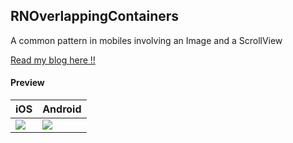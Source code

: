 <h2> RNOverlappingContainers</h2>

<p> A common pattern in mobiles involving an Image and a ScrollView </p>


[Read my blog here !!](https://medium.com/practicaldesign/react-native-overlapping-components-15c46af94872)


<h4>Preview</h4>



| iOS                                                               | Android                                      |
|-------------------------------------------------------------------|----------------------------------------------|
| <img src="./RNOverlappingContainer.gif"/>                         | <img src="./AndroidGif.gif"   />             |

